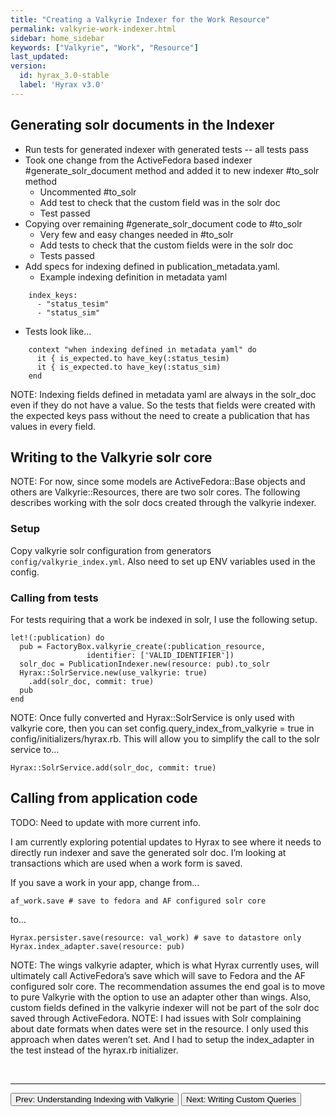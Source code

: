 ```yaml
---
title: "Creating a Valkyrie Indexer for the Work Resource"
permalink: valkyrie-work-indexer.html
sidebar: home_sidebar
keywords: ["Valkyrie", "Work", "Resource"]
last_updated:
version:
  id: hyrax_3.0-stable
  label: 'Hyrax v3.0'
---
```

 
## Generating solr documents in the Indexer

* Run tests for generated indexer with generated tests -- all tests pass
* Took one change from the ActiveFedora based indexer #generate_solr_document method and added it to new indexer #to_solr method
  * Uncommented #to_solr
  * Add test to check that the custom field was in the solr doc
  * Test passed 
* Copying over remaining #generate_solr_document code to #to_solr
  * Very few and easy changes needed in #to_solr 
  * Add tests to check that the custom fields were in the solr doc
  * Tests passed
* Add specs for indexing defined in publication_metadata.yaml.  
  * Example indexing definition in metadata yaml

```
    index_keys:
      - "status_tesim"
      - "status_sim"
```

  * Tests look like…

```
    context "when indexing defined in metadata yaml" do
      it { is_expected.to have_key(:status_tesim)
      it { is_expected.to have_key(:status_sim)
    end
```

NOTE: Indexing fields defined in metadata yaml are always in the solr_doc even if they do not have a value.  So the tests that fields were created with the expected keys pass without the need to create a publication that has values in every field.

## Writing to the Valkyrie solr core

NOTE: For now, since some models are ActiveFedora::Base objects and others are Valkyrie::Resources, there are two solr cores.  The following describes working with the solr docs created through the valkyrie indexer.

### Setup

Copy valkyrie solr configuration from generators `config/valkyrie_index.yml`.   Also need to set up ENV variables used in the config.

### Calling from tests

For tests requiring that a work be indexed in solr, I use the following setup.

```
let!(:publication) do
  pub = FactoryBox.valkyrie_create(:publication_resource, 
                 identifier: ['VALID_IDENTIFIER'])
  solr_doc = PublicationIndexer.new(resource: pub).to_solr
  Hyrax::SolrService.new(use_valkyrie: true)
    .add(solr_doc, commit: true)
  pub
end
```

NOTE: Once fully converted and Hyrax::SolrService is only used with valkyrie core, then you can set config.query_index_from_valkyrie = true in config/initializers/hyrax.rb.  This will allow you to simplify the call to the solr service to…
  
```
Hyrax::SolrService.add(solr_doc, commit: true)  
```

## Calling from application code

TODO: Need to update with more current info.
 
I am currently exploring potential updates to Hyrax to see where it needs to directly run indexer and save the generated solr doc.  I’m looking at transactions which are used when a work form is saved.

If you save a work in your app, change from…

```
af_work.save # save to fedora and AF configured solr core
```

to…

```
Hyrax.persister.save(resource: val_work) # save to datastore only
Hyrax.index_adapter.save(resource: pub)
```

NOTE: The wings valkyrie adapter, which is what Hyrax currently uses, will ultimately call ActiveFedora’s save which will save to Fedora and the AF configured solr core.  The recommendation assumes the end goal is to move to pure Valkyrie with the option to use an adapter other than wings.  Also, custom fields defined in the valkyrie indexer will not be part of the solr doc saved through ActiveFedora.
NOTE: I had issues with Solr complaining about date formats when dates were set in the resource.  I only used this approach when dates weren’t set.  And I had to setup the index_adapter in the test instead of the hyrax.rb initializer.

<br>
<hr>
<p><a href="valkyrie-work-understanding-indexing.html"><button type="button" class="btn btn-primary">Prev: Understanding Indexing with Valkyrie</button></a> <a href="valkyrie-work-custom-queries.html"><button type="button" class="btn btn-primary">Next: Writing Custom Queries</button></a></p>
